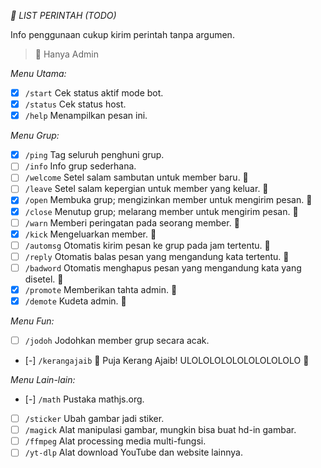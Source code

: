 *📝 LIST PERINTAH (TODO)*

Info penggunaan cukup kirim perintah tanpa argumen.

> 👑 Hanya Admin

*Menu Utama:*
- [x] `/start` Cek status aktif mode bot.
- [x] `/status` Cek status host.
- [x] `/help` Menampilkan pesan ini.

*Menu Grup:*
- [x] `/ping` Tag seluruh penghuni grup.
- [ ] `/info` Info grup sederhana.
- [ ] `/welcome` Setel salam sambutan untuk member baru. 👑
- [ ] `/leave` Setel salam kepergian untuk member yang keluar. 👑
- [x] `/open` Membuka grup; mengizinkan member untuk mengirim pesan. 👑
- [x] `/close` Menutup grup; melarang member untuk mengirim pesan. 👑
- [ ] `/warn` Memberi peringatan pada seorang member. 👑
- [x] `/kick` Mengeluarkan member. 👑
- [ ] `/automsg` Otomatis kirim pesan ke grup pada jam tertentu. 👑
- [ ] `/reply` Otomatis balas pesan yang mengandung kata tertentu. 👑
- [ ] `/badword` Otomatis menghapus pesan yang mengandung kata yang disetel. 👑
- [x] `/promote` Memberikan tahta admin. 👑
- [x] `/demote` Kudeta admin. 👑

*Menu Fun:*
- [ ] `/jodoh` Jodohkan member grup secara acak.
- [-] `/kerangajaib` 🐚 Puja Kerang Ajaib! ULOLOLOLOLOLOLOLOLOLO 👅

*Menu Lain-lain:*
- [-] `/math` Pustaka mathjs.org.
- [ ] `/sticker` Ubah gambar jadi stiker.
- [ ] `/magick` Alat manipulasi gambar, mungkin bisa buat hd-in gambar.
- [ ] `/ffmpeg` Alat processing media multi-fungsi.
- [ ] `/yt-dlp` Alat download YouTube dan website lainnya.